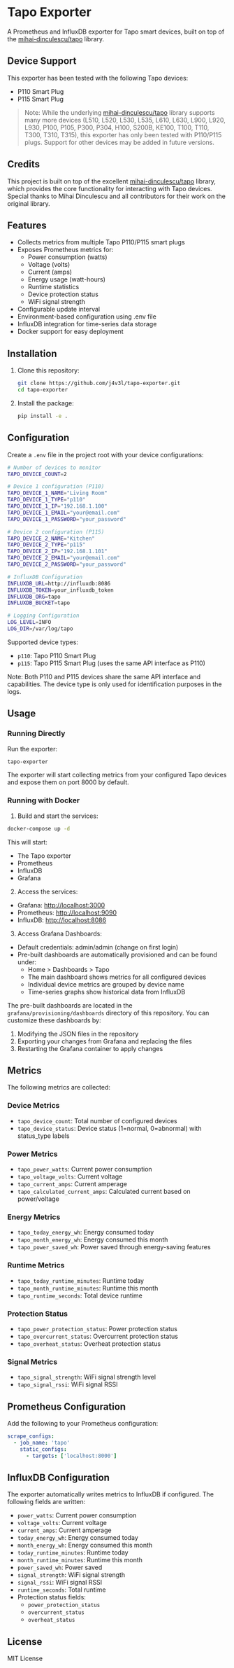 # Tapo Exporter

A Prometheus and InfluxDB exporter for Tapo smart devices, built on top of the [mihai-dinculescu/tapo](https://github.com/mihai-dinculescu/tapo) library.

## Device Support

This exporter has been tested with the following Tapo devices:

- P110 Smart Plug
- P115 Smart Plug

> Note: While the underlying [mihai-dinculescu/tapo](https://github.com/mihai-dinculescu/tapo) library supports many more devices (L510, L520, L530, L535, L610, L630, L900, L920, L930, P100, P105, P300, P304, H100, S200B, KE100, T100, T110, T300, T310, T315), this exporter has only been tested with P110/P115 plugs. Support for other devices may be added in future versions.

## Credits

This project is built on top of the excellent [mihai-dinculescu/tapo](https://github.com/mihai-dinculescu/tapo) library, which provides the core functionality for interacting with Tapo devices. Special thanks to Mihai Dinculescu and all contributors for their work on the original library.

## Features

- Collects metrics from multiple Tapo P110/P115 smart plugs
- Exposes Prometheus metrics for:
  - Power consumption (watts)
  - Voltage (volts)
  - Current (amps)
  - Energy usage (watt-hours)
  - Runtime statistics
  - Device protection status
  - WiFi signal strength
- Configurable update interval
- Environment-based configuration using .env file
- InfluxDB integration for time-series data storage
- Docker support for easy deployment

## Installation

1. Clone this repository:

   ```bash
   git clone https://github.com/j4v3l/tapo-exporter.git
   cd tapo-exporter
   ```

2. Install the package:

   ```bash
   pip install -e .
   ```

## Configuration

Create a `.env` file in the project root with your device configurations:

```bash
# Number of devices to monitor
TAPO_DEVICE_COUNT=2

# Device 1 configuration (P110)
TAPO_DEVICE_1_NAME="Living Room"
TAPO_DEVICE_1_TYPE="p110"
TAPO_DEVICE_1_IP="192.168.1.100"
TAPO_DEVICE_1_EMAIL="your@email.com"
TAPO_DEVICE_1_PASSWORD="your_password"

# Device 2 configuration (P115)
TAPO_DEVICE_2_NAME="Kitchen"
TAPO_DEVICE_2_TYPE="p115"
TAPO_DEVICE_2_IP="192.168.1.101"
TAPO_DEVICE_2_EMAIL="your@email.com"
TAPO_DEVICE_2_PASSWORD="your_password"

# InfluxDB Configuration
INFLUXDB_URL=http://influxdb:8086
INFLUXDB_TOKEN=your_influxdb_token
INFLUXDB_ORG=tapo
INFLUXDB_BUCKET=tapo

# Logging Configuration
LOG_LEVEL=INFO
LOG_DIR=/var/log/tapo
```

Supported device types:

- `p110`: Tapo P110 Smart Plug
- `p115`: Tapo P115 Smart Plug (uses the same API interface as P110)

Note: Both P110 and P115 devices share the same API interface and capabilities. The device type is only used for identification purposes in the logs.

## Usage

### Running Directly

Run the exporter:

```bash
tapo-exporter
```

The exporter will start collecting metrics from your configured Tapo devices and expose them on port 8000 by default.

### Running with Docker

1. Build and start the services:

```bash
docker-compose up -d
```

This will start:

- The Tapo exporter
- Prometheus
- InfluxDB
- Grafana

2. Access the services:

- Grafana: <http://localhost:3000>
- Prometheus: <http://localhost:9090>
- InfluxDB: <http://localhost:8086>

3. Access Grafana Dashboards:

- Default credentials: admin/admin (change on first login)
- Pre-built dashboards are automatically provisioned and can be found under:
  - Home > Dashboards > Tapo
  - The main dashboard shows metrics for all configured devices
  - Individual device metrics are grouped by device name
  - Time-series graphs show historical data from InfluxDB

The pre-built dashboards are located in the `grafana/provisioning/dashboards` directory of this repository. You can customize these dashboards by:

1. Modifying the JSON files in the repository
2. Exporting your changes from Grafana and replacing the files
3. Restarting the Grafana container to apply changes

## Metrics

The following metrics are collected:

### Device Metrics

- `tapo_device_count`: Total number of configured devices
- `tapo_device_status`: Device status (1=normal, 0=abnormal) with status_type labels

### Power Metrics

- `tapo_power_watts`: Current power consumption
- `tapo_voltage_volts`: Current voltage
- `tapo_current_amps`: Current amperage
- `tapo_calculated_current_amps`: Calculated current based on power/voltage

### Energy Metrics

- `tapo_today_energy_wh`: Energy consumed today
- `tapo_month_energy_wh`: Energy consumed this month
- `tapo_power_saved_wh`: Power saved through energy-saving features

### Runtime Metrics

- `tapo_today_runtime_minutes`: Runtime today
- `tapo_month_runtime_minutes`: Runtime this month
- `tapo_runtime_seconds`: Total device runtime

### Protection Status

- `tapo_power_protection_status`: Power protection status
- `tapo_overcurrent_status`: Overcurrent protection status
- `tapo_overheat_status`: Overheat protection status

### Signal Metrics

- `tapo_signal_strength`: WiFi signal strength level
- `tapo_signal_rssi`: WiFi signal RSSI

## Prometheus Configuration

Add the following to your Prometheus configuration:

```yaml
scrape_configs:
  - job_name: 'tapo'
    static_configs:
      - targets: ['localhost:8000']
```

## InfluxDB Configuration

The exporter automatically writes metrics to InfluxDB if configured. The following fields are written:

- `power_watts`: Current power consumption
- `voltage_volts`: Current voltage
- `current_amps`: Current amperage
- `today_energy_wh`: Energy consumed today
- `month_energy_wh`: Energy consumed this month
- `today_runtime_minutes`: Runtime today
- `month_runtime_minutes`: Runtime this month
- `power_saved_wh`: Power saved
- `signal_strength`: WiFi signal strength
- `signal_rssi`: WiFi signal RSSI
- `runtime_seconds`: Total runtime
- Protection status fields:
  - `power_protection_status`
  - `overcurrent_status`
  - `overheat_status`

## License

MIT License
